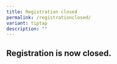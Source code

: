 ```yaml
---
title: Registration closed
permalink: /registrationclosed/
variant: tiptap
description: ""
---
```

<h2>Registration is now closed.</h2>
<p></p>